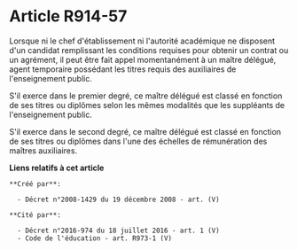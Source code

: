 # Article R914-57

Lorsque ni le chef d'établissement ni l'autorité académique ne disposent d'un  candidat remplissant les conditions requises
pour obtenir un contrat ou un  agrément, il peut être fait appel momentanément à un maître délégué, agent  temporaire
possédant les titres requis des auxiliaires de l'enseignement  public.

S'il exerce dans le premier degré, ce maître délégué  est classé en fonction de ses titres ou diplômes selon les mêmes
modalités que  les suppléants de l'enseignement public.

S'il exerce dans le  second degré, ce maître délégué est classé en fonction de ses titres ou diplômes  dans l'une des
échelles de rémunération des maîtres auxiliaires.

**Liens relatifs à cet article**

	**Créé par**:

	  - Décret n°2008-1429 du 19 décembre 2008 - art. (V)

	**Cité par**:

	  - Décret n°2016-974 du 18 juillet 2016 - art. 1 (V)
	  - Code de l'éducation - art. R973-1 (V)
